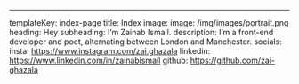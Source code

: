 ---
templateKey: index-page
title: Index
image:
  image: /img/images/portrait.png
heading: Hey
subheading: I’m Zainab Ismail.
description: I’m a front-end developer and poet, alternating between London and Manchester.
socials:
  insta: https://www.instagram.com/zai.ghazala
  linkedin: https://www.linkedin.com/in/zainabismail
  github: https://github.com/zai-ghazala
